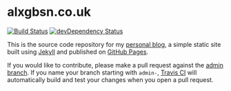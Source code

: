 
alxgbsn.co.uk
=============

[![Build Status](https://travis-ci.org/alexgibson/alexgibson.github.com.svg?branch=admin)](https://travis-ci.org/alexgibson/alexgibson.github.com)
[![devDependency Status](https://david-dm.org/alexgibson/alexgibson.github.com/admin/dev-status.svg)](https://david-dm.org/alexgibson/alexgibson.github.com/admin/#info=devDependencies)

This is the source code repository for my [personal blog](http://alxgbsn.co.uk), a simple static site built using [Jekyll](http://jekyllrb.com/) and published on [GitHub Pages](https://pages.github.com/).

If you would like to contribute, please make a pull request against the [admin branch](https://github.com/alexgibson/alexgibson.github.com/tree/admin). If you name your branch starting with `admin-`, [Travis CI](https://travis-ci.org/) will automatically build and test your changes when you open a pull request.
